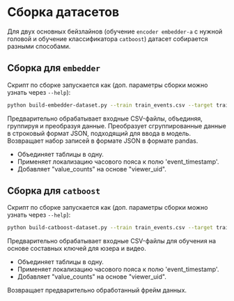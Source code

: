 # Сборка датасетов

Для двух основных бейзлайнов (обучение `encoder embedder-а` с нужной головой и обучение классификатора `catboost`)
датасет собирается разными способами.

## Сборка для `embedder`

Скрипт по сборке запускается как (доп. параметры сборки можно узнать через `--help`):
```bash
python build-embedder-dataset.py --train train_events.csv --target train_targets.csv
```

Предварительно обрабатывает входные CSV-файлы, объединяя, группируя и преобразуя данные.
Преобразует сгруппированные данные в строковый формат JSON, подходящий для ввода в модель.
Возвращает набор записей в формате JSON в формате pandas.

- Объединяет таблицы в одну.
- Применяет локализацию часового пояса к полю 'event_timestamp'.
- Добавляет "value_counts" на основе "viewer_uid".

## Сборка для `catboost`

Скрипт по сборке запускается как (доп. параметры сборки можно узнать через `--help`):
```bash
python build-catboost-dataset.py --train train_events.csv --target train_targets.csv
```

Предварительно обрабатывает входные CSV-файлы для обучения на основе составных ключей для юзера и видео.
- Объединяет таблицы в одну.
- Применяет локализацию часового пояса к полю 'event_timestamp'.
- Добавляет "value_counts" на основе "viewer_uid".

Возвращает предварительно обработанный фрейм данных.